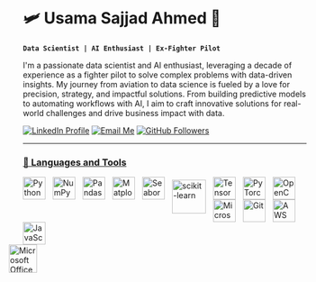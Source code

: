 # 🛩️ Usama Sajjad Ahmed 🤖 

**`Data Scientist | AI Enthusiast | Ex-Fighter Pilot`**

I'm a passionate data scientist and AI enthusiast, leveraging a decade of experience as a fighter pilot to solve complex problems with data-driven insights. My journey from aviation to data science is fueled by a love for precision, strategy, and impactful solutions. From building predictive models to automating workflows with AI, I aim to craft innovative solutions for real-world challenges and drive business impact with data.

   <p align="left">
      <a href="https://www.linkedin.com/in/usama-sajjad-ahmed/">
         <img alt="LinkedIn Profile" title="Connect with me on LinkedIn" src="https://custom-icon-badges.demolab.com/badge/-Connect-blue?style=for-the-badge&logo=linkedin&logoColor=white"/></a> 
      <a href="mailto:usamasajjadahmed19@gmail.com">
         <img alt="Email Me" title="Email Me" src="https://custom-icon-badges.demolab.com/badge/-Email-red?style=for-the-badge&logo=gmail&logoColor=white"/></a> 
      <a href="https://github.com/usamasajjadahmed">
         <img alt="GitHub Followers" title="Follow me on GitHub" src="https://custom-icon-badges.demolab.com/github/followers/usamasajjadahmed?color=236ad3&labelColor=1155ba&style=for-the-badge&logo=person-add&label=Follow&logoColor=white"/></a>
      <a href="https://github.com/usamasajjadahmed?tab=repositories&sort=stargazers">
   </p>

---

### 🧰 Languages and Tools

<a href="https://www.python.org/" target="_blank">
  <img align="left" alt="Python" width="40px" style="padding-right:10px;" src="https://cdn.jsdelivr.net/gh/devicons/devicon/icons/python/python-original.svg"/>
</a>
<a href="https://numpy.org/" target="_blank">
  <img align="left" alt="NumPy" width="40px" style="padding-right:10px;" src="https://cdn.jsdelivr.net/gh/devicons/devicon/icons/numpy/numpy-original.svg"/>
</a>
<a href="https://pandas.pydata.org/" target="_blank">
  <img align="left" alt="Pandas" width="40px" style="padding-right:10px;" src="https://cdn.jsdelivr.net/gh/devicons/devicon/icons/pandas/pandas-original.svg"/>
</a>
<a href="https://matplotlib.org/" target="_blank">
  <img align="left" alt="Matplotlib" width="40px" style="padding-right:10px;" src="https://upload.wikimedia.org/wikipedia/commons/thumb/0/01/Created_with_Matplotlib-logo.svg/2048px-Created_with_Matplotlib-logo.svg.png"/>
</a>
<a href="https://seaborn.pydata.org/" target="_blank">
  <img align="left" alt="Seaborn" width="40px" style="padding-right:10px;" src="https://seaborn.pydata.org/_images/logo-mark-lightbg.svg"/>
</a>
<a href="https://scikit-learn.org/" target="_blank">
  <img align="left" alt="scikit-learn" width="60px" style="padding-right:10px; padding-top:5px;" src="https://upload.wikimedia.org/wikipedia/commons/thumb/0/05/Scikit_learn_logo_small.svg/2560px-Scikit_learn_logo_small.svg.png"/>
</a>
<a href="https://www.tensorflow.org/" target="_blank">
  <img align="left" alt="TensorFlow" width="40px" style="padding-right:10px;" src="https://cdn.jsdelivr.net/gh/devicons/devicon/icons/tensorflow/tensorflow-original.svg"/>
</a>
<a href="https://pytorch.org/" target="_blank">
  <img align="left" alt="PyTorch" width="40px" style="padding-right:10px;" src="https://cdn.jsdelivr.net/gh/devicons/devicon/icons/pytorch/pytorch-original.svg"/>
</a>
<a href="https://opencv.org/" target="_blank">
  <img align="left" alt="OpenCV" width="40px" style="padding-right:10px;" src="https://cdn.jsdelivr.net/gh/devicons/devicon/icons/opencv/opencv-original.svg"/>
</a>
<a href="https://www.microsoft.com/en-us/sql-server" target="_blank">
  <img align="left" alt="Microsoft SQL Server" width="40px" style="padding-right:10px;" src="https://www.svgrepo.com/show/303229/microsoft-sql-server-logo.svg"/>
</a>
<a href="https://git-scm.com/" target="_blank">
  <img align="left" alt="Git" width="40px" style="padding-right:10px;" src="https://cdn.jsdelivr.net/gh/devicons/devicon/icons/git/git-original.svg"/>
</a>
<a href="https://aws.amazon.com/" target="_blank">
  <img align="left" alt="AWS" width="40px" style="padding-right:10px;" src="https://cdn.inspireuplift.com/uploads/images/seller_products/31661/1702633077_AWSlogoAmazonWebServiceslogo.png"/>
</a>
<a href="https://developer.mozilla.org/en-US/docs/Web/JavaScript" target="_blank">
  <img align="left" alt="JavaScript" width="40px" style="padding-right:10px;" src="https://cdn.jsdelivr.net/gh/devicons/devicon/icons/javascript/javascript-original.svg"/>
</a>
<br clear="left"/>
<a href="https://www.microsoft.com/en-us/microsoft-365" target="_blank">
  <img align="left" alt="Microsoft Office 365" width="50px" style="padding-right:10px; margin-left:-25px;" src="https://empist.com/wp-content/uploads/2023/09/Microsoft-365.png"/>
</a>

<br clear="left"/>
<br/>

